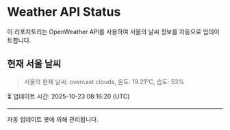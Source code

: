 
# Weather API Status

이 리포지토리는 OpenWeather API를 사용하여 서울의 날씨 정보를 자동으로 업데이트합니다.

## 현재 서울 날씨
> 서울의 현재 날씨: overcast clouds, 온도: 19.21°C, 습도: 53%

⏳ 업데이트 시간: 2025-10-23 08:16:20 (UTC)

---
자동 업데이트 봇에 의해 관리됩니다.
